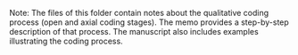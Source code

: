 Note: The files of this folder contain notes about the qualitative coding process (open and axial coding stages). The memo provides a step-by-step description of that process. The manuscript also includes examples illustrating the coding process.  

